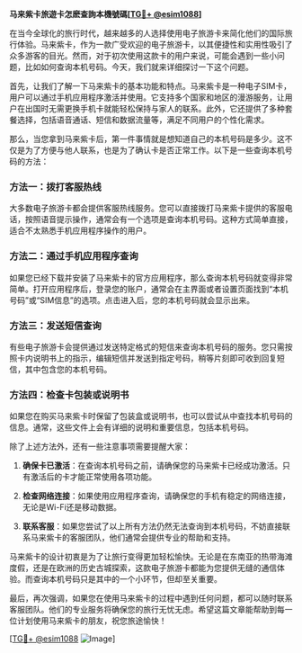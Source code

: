 **马来紫卡旅遊卡怎麽查詢本機號碼[[TG💪+ @esim1088](https://t.me/s/esim1088)]**

在当今全球化的旅行时代，越来越多的人选择使用电子旅游卡来简化他们的国际旅行体验。马来紫卡，作为一款广受欢迎的电子旅游卡，以其便捷性和实用性吸引了众多游客的目光。然而，对于初次使用这款卡的用户来说，可能会遇到一些小问题，比如如何查询本机号码。今天，我们就来详细探讨一下这个问题。

首先，让我们了解一下马来紫卡的基本功能和特点。马来紫卡是一种电子SIM卡，用户可以通过手机应用程序激活并使用。它支持多个国家和地区的漫游服务，让用户在出国时无需更换手机卡就能轻松保持与家人的联系。此外，它还提供了多种套餐选择，包括语音通话、短信和数据流量等，满足不同用户的个性化需求。

那么，当您拿到马来紫卡后，第一件事情就是想知道自己的本机号码是多少。这不仅是为了方便与他人联系，也是为了确认卡是否正常工作。以下是一些查询本机号码的方法：

### 方法一：拨打客服热线

大多数电子旅游卡都会提供客服热线服务。您可以直接拨打马来紫卡提供的客服电话，按照语音提示操作，通常会有一个选项是查询本机号码。这种方式简单直接，适合不太熟悉手机应用程序操作的用户。

### 方法二：通过手机应用程序查询

如果您已经下载并安装了马来紫卡的官方应用程序，那么查询本机号码就变得非常简单。打开应用程序后，登录您的账户，通常会在主界面或者设置页面找到“本机号码”或“SIM信息”的选项。点击进入后，您的本机号码就会显示出来。

### 方法三：发送短信查询

有些电子旅游卡会提供通过发送特定格式的短信来查询本机号码的服务。您只需按照卡内说明书上的指示，编辑短信并发送到指定号码，稍等片刻即可收到回复短信，其中包含您的本机号码。

### 方法四：检查卡包装或说明书

如果您在购买马来紫卡时保留了包装盒或说明书，也可以尝试从中查找本机号码的信息。通常，这些文件上会有详细的说明和重要信息，包括本机号码。

除了上述方法外，还有一些注意事项需要提醒大家：

1. **确保卡已激活**：在查询本机号码之前，请确保您的马来紫卡已经成功激活。只有激活后的卡才能正常使用各项功能。
   
2. **检查网络连接**：如果使用应用程序查询，请确保您的手机有稳定的网络连接，无论是Wi-Fi还是移动数据。

3. **联系客服**：如果您尝试了以上所有方法仍然无法查询到本机号码，不妨直接联系马来紫卡的客服团队，他们通常会提供专业的帮助和支持。

马来紫卡的设计初衷是为了让旅行变得更加轻松愉快。无论是在东南亚的热带海滩度假，还是在欧洲的历史古城探索，这款电子旅游卡都能为您提供无缝的通信体验。而查询本机号码只是其中的一个小环节，但却至关重要。

最后，再次强调，如果您在使用马来紫卡的过程中遇到任何问题，都可以随时联系客服团队。他们的专业服务将确保您的旅行无忧无虑。希望这篇文章能帮助到每一位计划使用马来紫卡的朋友，祝您旅途愉快！

[[TG💪+ @esim1088](https://t.me/s/esim1088) ![Image](https://i.postimg.cc/4NQfJmqS/Snipaste-2025-05-13-00-14-12.png)]